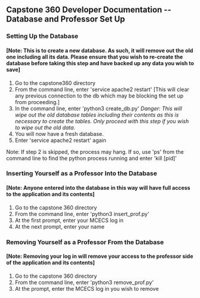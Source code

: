 
## Capstone 360 Developer Documentation -- Database and Professor Set Up

### Setting Up the Database

#### [Note: This is to create a new database. As such, it will remove out the old one including all its data. Please ensure that you wish to re-create the database before taking this step and have backed up any data you wish to save]

1. Go to the capstone360 directory
2. From the command line, enter 'service apache2 restart' [This will clear any previous connection to the db which may be blocking the set up from proceeding.]
3. In the command line, enter 'python3 create_db.py' *Danger: This will wipe out the old database tables including their contents as this is necessary to create the tables. Only proceed with this step if you wish to wipe out the old data.*
4. You will now have a fresh database.
5. Enter 'service apache2 restart' again

Note: If step 2 is skipped, the process may hang. If so, use 'ps' from the command line to find the python process running and enter 'kill [pid]'

### Inserting Yourself as a Professor Into the Database

#### [Note: Anyone entered into the database in this way will have full access to the application and its contents]

1. Go to the capstone 360 directory
2. From the command line, enter 'python3 insert_prof.py'
3. At the first prompt, enter your MCECS log in
4. At the next prompt, enter your name

### Removing Yourself as a Professor From the Database

#### [Note: Removing your log in will remove your access to the professor side of the application and its contents]

1. Go to the capstone 360 directory
2. From the command line, enter 'python3 remove_prof.py'
3. At the prompt, enter the MCECS log in you wish to remove


